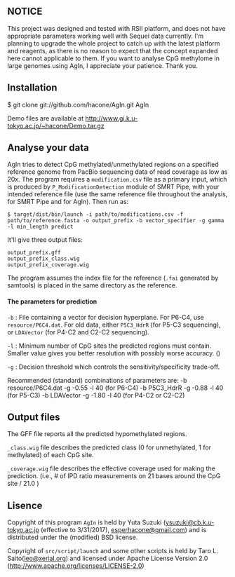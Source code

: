 ## NOTICE
This project was designed and tested with RSII platform, and does not have appropriate parameters working well with Sequel data currently.
I'm planning to upgrade the whole project to catch up with the latest platform and reagents, as there is no reason to expect that the concept expanded here cannot applicable to them. If you want to analyse CpG methylome in large genomes using AgIn, I appreciate your patience. Thank you.

## Installation

$ git clone git://github.com/hacone/AgIn.git AgIn

Demo files are available at
http://www.gi.k.u-tokyo.ac.jp/~hacone/Demo.tar.gz

## Analyse your data
AgIn tries to detect CpG methylated/unmethylated regions on a specified reference genome from PacBio sequencing data of read coverage as low as 20x.
The program requires a `modification.csv` file as a primary input, which is produced by `P_ModificationDetection` module of SMRT Pipe, with your intended reference file (use the same reference file throughout the analysis, for SMRT Pipe and for AgIn).
Then run as:

    $ target/dist/bin/launch -i path/to/modifications.csv -f path/to/reference.fasta -o output_prefix -b vector_specifier -g gamma -l min_length predict

It'll give three output files:

    output_prefix.gff
    output_prefix_class.wig
    output_prefix_coverage.wig

The program assumes the index file for the reference (`.fai` generated by samtools) is placed in the same directory as the reference.

#### The parameters for prediction
`-b` : File containing a vector for decision hyperplane. For P6-C4, use `resource/P6C4.dat`. For old data, either `P5C3_HdrR` (for P5-C3 sequencing), or `LDAVector` (for P4-C2 and C2-C2 sequencing). 

`-l` : Minimum number of CpG sites the predicted regions must contain. Smaller value gives you better resolution with possibly worse accuracy. ()

`-g` : Decision threshold which controls the sensitivity/specificity trade-off.

Recommended (standard) combinations of parameters are:
    -b resource/P6C4.dat -g -0.55 -l 40 (for P6-C4)
    -b P5C3_HdrR -g -0.88 -l 40 (for P5-C3)
    -b LDAVector -g -1.80 -l 40 (for P4-C2 or C2-C2)


## Output files
The GFF file reports all the predicted hypomethylated regions.

`_class.wig` file describes the predicted class (0 for unmethylated, 1 for methylated) of each CpG site.

`_coverage.wig` file describes the effective coverage used for making the prediction. (i.e., # of IPD ratio measurements on 21 bases around the CpG site / 21.0 )

## Lisence

Copyright of this program `AgIn` is held by Yuta Suzuki
(ysuzuki@cb.k.u-tokyo.ac.jp (effective to 3/31/2017), esperhacone@gmail.com) and is distributed under the (modified) BSD license.

Copyright of `src/script/launch` and some other scripts is held by Taro L.
Saito(leo@xerial.org) and licensed under Apache License Version 2.0
(http://www.apache.org/licenses/LICENSE-2.0)

